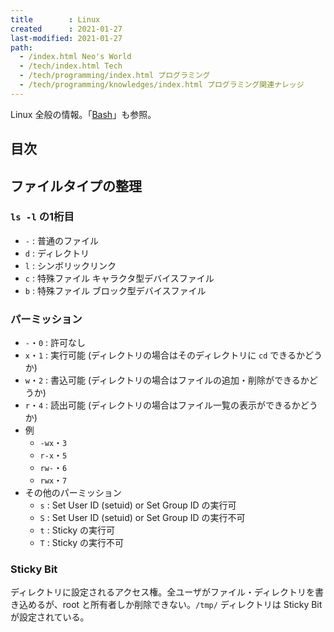 ```yaml
---
title        : Linux
created      : 2021-01-27
last-modified: 2021-01-27
path:
  - /index.html Neo's World
  - /tech/index.html Tech
  - /tech/programming/index.html プログラミング
  - /tech/programming/knowledges/index.html プログラミング関連ナレッジ
---
```


Linux 全般の情報。「[Bash](./bash.html)」も参照。


## 目次


## ファイルタイプの整理

### `ls -l` の1桁目

- `-` : 普通のファイル
- `d` : ディレクトリ
- `l` : シンボリックリンク
- `c` : 特殊ファイル キャラクタ型デバイスファイル
- `b` : 特殊ファイル ブロック型デバイスファイル

### パーミッション

- `-`・`0` : 許可なし
- `x`・`1` : 実行可能 (ディレクトリの場合はそのディレクトリに `cd` できるかどうか)
- `w`・`2` : 書込可能 (ディレクトリの場合はファイルの追加・削除ができるかどうか)
- `r`・`4` : 読出可能 (ディレクトリの場合はファイル一覧の表示ができるかどうか)
- 例
  - `-wx`・`3`
  - `r-x`・`5`
  - `rw-`・`6`
  - `rwx`・`7`
- その他のパーミッション
  - `s` : Set User ID (setuid) or Set Group ID の実行可
  - `S` : Set User ID (setuid) or Set Group ID の実行不可
  - `t` : Sticky の実行可
  - `T` : Sticky の実行不可

### Sticky Bit

ディレクトリに設定されるアクセス権。全ユーザがファイル・ディレクトリを書き込めるが、root と所有者しか削除できない。`/tmp/` ディレクトリは Sticky Bit が設定されている。
